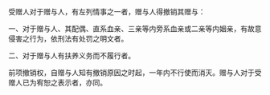 受赠人对于赠与人，有左列情事之一者，赠与人得撤销其赠与：

一、对于赠与人、其配偶、直系血亲、三亲等内旁系血亲或二亲等内姻亲，有故意侵害之行为，依刑法有处罚之明文者。

二、对于赠与人有扶养义务而不履行者。

前项撤销权，自赠与人知有撤销原因之时起，一年内不行使而消灭。赠与人对于受赠人已为宥恕之表示者，亦同。
